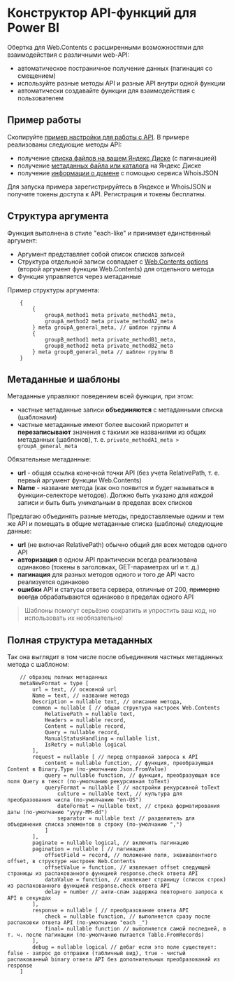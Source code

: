 # Конструктор API-функций для Power BI
Обертка для Web.Contents с расширенными возможностями для взаимодействия с различными web-API:
- автоматическое постраничное получение данных (пагинация со смещением)
- используйте разные методы API и разные API внутри одной функции
- автоматически создавайте функции для взаимодействия с пользователем

## Пример работы
Скопируйте [пример настройки для работы с API](https://github.com/meta110/powerbi/blob/master/API-constructor/example.m "пример настройки для работы с API"). В примере реализованы следующие методы API:
- получение [списка файлов на вашем Яндекс Диске](https://dev.yandex.net/disk-polygon/?lang=ru&tld=ru#!/v147disk47resources/GetFlatFilesList "списка файлов на вашем Яндекс Диске") (с пагинацией)
- получение [метаданных файла или каталога](https://dev.yandex.net/disk-polygon/?lang=ru&tld=ru#!/v147disk47resources/GetResource "метаданных файла или каталога") на Яндекс Диске
- получение [информации о домене](https://whoisjson.com/documentation "информации о домене") с помощью сервиса WhoisJSON

Для запуска примера зарегистрируйтесь в Яндексе и WhoisJSON и получите токены доступа к API. Регистрация и токены бесплатны.

## Структура аргумента
Функция выполнена в стиле "each-like" и принимает единственный аргумент:
- Аргумент представляет собой список списков записей
- Структура отдельной записи совпадает с [Web.Contents options](https://learn.microsoft.com/en-us/powerquery-m/web-contents#about "Web.Contents options") (второй аргумент функции Web.Contents) для отдельного метода
- Функция управляется через метаданные

Пример структуры аргумента:
```
    {
    	{
    		groupA_method1 meta private_methodA1_meta,
    		groupA_method2 meta private_methodA2_meta
    	} meta groupA_general_meta, // шаблон группы A
    	{
    		groupB_method1 meta private_methodB1_meta,
    		groupB_method2 meta private_methodB2_meta
    	} meta groupB_general_meta // шаблон группы B
    }
```
## Метаданные и шаблоны
Метаданные управляют поведением всей функции, при этом:
- частные метаданные записи **объединяются** с метаданными списка (шаблонами)
- частные метаданные имеют более высокий приоритет и **перезаписывают** значения с такими же названиями из общих метаданных (шаблонов), т. е. `private_methodA1_meta > groupA_general_meta`

Обязательные метаданные:
- **url** - общая ссылка конечной точки API (без учета RelativePath, т. е. первый аргумент функции Web.Contents)
- **Name** - название метода (как оно появится и будет называться в функции-селекторе методов). Должно быть указано для *каждой* записи и быть быть *уникальным* в пределах всех списков

Предлагаю объединять разные методы, предоставляемые одним и тем же API и помещать в общие метаданные списка (шаблоны) следующие данные:
- **url** (не включая RelativePath) обычно общий для всех методов одного API
- **авторизация** в одном API практически всегда реализована одинаково (токены в заголовках, GET-параметрах url и т. д.)
- **пагинация** для разных методов одного и того де API часто реализуется одинаково
- **ошибки** API и статусы ответа сервера, отличные от 200, ~~примерно всегда~~ обрабатываются одинаково в пределах одного API

> Шаблоны помогут серьёзно сократить и упростить ваш код, но использовать их необязательно!

## Полная структура метаданных
Так она выглядит в том числе после объединения частных метаданных метода с шаблоном:

```
    // образец полных метаданных
    metaNewFormat = type [
        url = text, // основной url
        Name = text, // название метода
        Description = nullable text, // описание метода,
        common = nullable [ // общая структура настроек Web.Contents
            RelativePath = nullable text,
            Headers = nullable record,
            Content = nullable record,
            Query = nullable record,
            ManualStatusHandling = nullable list,
            IsRetry = nullable logical
        ],
        request = nullable [ // перед отправкой запроса к API
            content = nullable function, // функция, преобразующая Content в Binary.Type (по-умолчанию Json.FromValue)
            query = nullable function, // функция, преобразующая все поля Query в текст (по-умолчанию рекурсивная toText)
            queryFormat = nullable [ // настройки рекурсивной toText
                culture = nullable text, // культура для преобразования числа (по-умолчанию "en-US")
                dateFormat = nullable text, // строка форматирования даты (по-умолчанию "yyyy-MM-dd")
                separator = nullable text // разделитель для объединения списка элементов в строку (по-умолчанию ",")
            ]
        ],
        paginate = nullable logical, // включить пагинацию
        pagination = nullable [ // пагинация
            offsetField = record, // положение поля, эквивалентного offset, в структуре настроек Web.Contents
            offsetValue = function, // извлекает offset следующей страницы из распакованного функцией response.check ответа API
            dataValue = function, // извлекает страницу (список строк) из распакованного функцией response.check ответа API
            delay = number // анти-спам задержка повторного запроса к API в секундах
        ],
        response = nullable [ // преобразование ответа API
            check = nullable function, // выполняется сразу после распаковки ответа API (по-умолчанию "each _")
            final= nullable function // выполняется самой последней, в т. ч. после пагинации (по-умолчанию пытается Table.FromRecords)
        ],
        debug = nullable logical // дебаг если это поле существует: false - запрос до отправки (табличный вид), true - чистый распакованный binary ответа API без дополнительных преобразований из response
    ]
```
